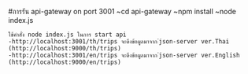#การรัน api-gateway on port 3001
	~cd api-gateway
	~npm install
	~node index.js

	ใช้คำสั่ง node index.js ในการ start api
	-http://localhost:3001/th/trips จะดึงข้อมูลมาจาก ่json-server ver.Thai (http://localhost:9000/th/trips)
	-http://localhost:3001/en/trips จะดึงข้อมูลมาจาก ่json-server ver.English (http://localhost:9000/en/trips)
